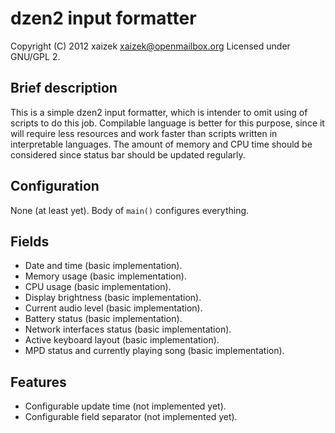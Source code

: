 dzen2 input formatter
=====================

Copyright (C) 2012 xaizek <xaizek@openmailbox.org>
Licensed under GNU/GPL 2.

Brief description
-----------------

This is a simple dzen2 input formatter, which is intender to omit using of
scripts to do this job.  Compilable language is better for this purpose, since
it will require less resources and work faster than scripts written in
interpretable languages.  The amount of memory and CPU time should be considered
since status bar should be updated regularly.

Configuration
-------------

None (at least yet).  Body of `main()` configures everything.

Fields
------

* Date and time (basic implementation).
* Memory usage (basic implementation).
* CPU usage (basic implementation).
* Display brightness (basic implementation).
* Current audio level (basic implementation).
* Battery status (basic implementation).
* Network interfaces status (basic implementation).
* Active keyboard layout (basic implementation).
* MPD status and currently playing song (basic implementation).

Features
--------

* Configurable update time (not implemented yet).
* Configurable field separator (not implemented yet).
